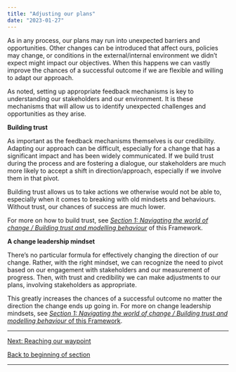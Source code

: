 ```yaml
---
title: "Adjusting our plans"
date: "2023-01-27"
---
```


As in any process, our plans may run into unexpected barriers and opportunities. Other changes can be introduced that affect ours, policies may change, or conditions in the external/internal environment we didn’t expect might impact our objectives. When this happens we can vastly improve the chances of a successful outcome if we are flexible and willing to adapt our approach.

As noted, setting up appropriate feedback mechanisms is key to understanding our stakeholders and our environment. It is these mechanisms that will allow us to identify unexpected challenges and opportunities as they arise.

**Building trust**

As important as the feedback mechanisms themselves is our credibility. Adapting our approach can be difficult, especially for a change that has a significant impact and has been widely communicated. If we build trust during the process and are fostering a dialogue, our stakeholders are much more likely to accept a shift in direction/approach, especially if we involve them in that pivot.

Building trust allows us to take actions we otherwise would not be able to, especially when it comes to breaking with old mindsets and behaviours. Without trust, our chances of success are much lower.

For more on how to build trust, see _[Section 1: Navigating the world of change / Building trust and modelling behaviour](https://articles.alpha.canada.ca/framework-for-leading-change/?page_id=171)_ of this Framework.

**A change leadership mindset**

There’s no particular formula for effectively changing the direction of our change. Rather, with the right mindset, we can recognize the need to pivot based on our engagement with stakeholders and our measurement of progress. Then, with trust and credibility we can make adjustments to our plans, involving stakeholders as appropriate.

This greatly increases the chances of a successful outcome no matter the direction the change ends up going in. For more on change leadership mindsets, see [_Section 1: Navigating the world of change / Building trust and modelling behaviour_ of this Framework](https://articles.alpha.canada.ca/framework-for-leading-change/?page_id=171).

* * *

[Next: Reaching our waypoint](https://articles.alpha.canada.ca/framework-for-leading-change/reaching-our-waypoint/)

[Back to beginning of section](https://articles.alpha.canada.ca/framework-for-leading-change/implementing-the-change/)

* * *
